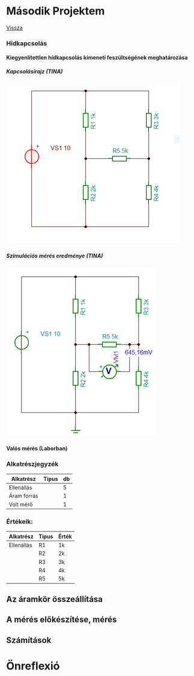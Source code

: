# Második Projektem

[Vissza](https://juhaszadi.github.io/portfolio/)

### Hídkapcsolás
#### Kiegyenlítettlen hídkapcsolás kimeneti feszültségének meghatározása

##### Kapcsolásirajz (TINA)

![kép](./JuhaszAdam_PR-1.PNG)

##### Szimulációs mérés eredménye (TINA)

![kép](./JuhaszAdam_PR_meresi%20eredmeny.PNG)

#### Valós mérés (Laborban)

### Alkatrészjegyzék

| Alkatrész |Típus|db|
|-----------|-----|--|
|Ellenállás |     | 5|
|Áram forrás|     | 1|
|Volt mérő  |     | 1|

### Értékeik:

| Alkatrész |Típus|Érték|
|-----------|-----|-----|
|Ellenállás |   R1|   1k|
|           |   R2|   2k|
|           |   R3|   3k|
|           |   R4|   4k|
|           |   R5|   5k|

## Az áramkör összeállítása

## A mérés előkészítése, mérés

## Számítások

# Önreflexió
